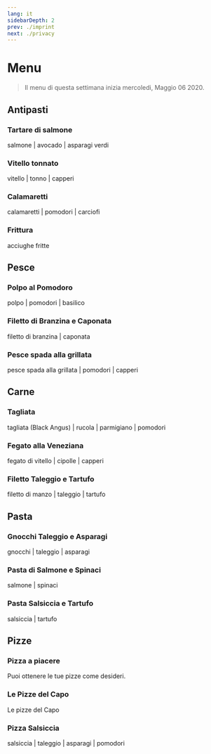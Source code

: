 ```yaml
---
lang: it
sidebarDepth: 2
prev: ./imprint
next: ./privacy
---
```


# Menu

> Il menu di questa settimana inizia mercoledi, Maggio 06 2020.

## Antipasti

### Tartare di salmone

salmone | avocado | asparagi verdi

### Vitello tonnato

vitello | tonno | capperi

### Calamaretti

calamaretti | pomodori | carciofi

### Frittura

acciughe fritte

## Pesce

### Polpo al Pomodoro

polpo | pomodori | basilico

### Filetto di Branzina e Caponata

filetto di branzina | caponata

### Pesce spada alla grillata

pesce spada alla grillata | pomodori | capperi

## Carne

### Tagliata

tagliata (Black Angus) | rucola | parmigiano | pomodori

### Fegato alla Veneziana

fegato di vitello | cipolle | capperi

### Filetto Taleggio e Tartufo

filetto di manzo | taleggio | tartufo

## Pasta

### Gnocchi Taleggio e Asparagi

gnocchi | taleggio | asparagi

### Pasta di Salmone e Spinaci

salmone | spinaci

### Pasta Salsiccia e Tartufo

salsiccia | tartufo

## Pizze

### Pizza a piacere

Puoi ottenere le tue pizze come desideri.

### Le Pizze del Capo

Le pizze del Capo

### Pizza Salsiccia

salsiccia | taleggio | asparagi | pomodori
